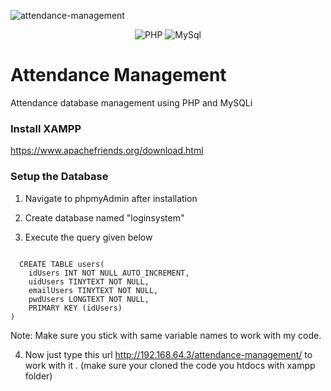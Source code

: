 ![attendance-management](https://socialify.git.ci/shelcia/attendance-management/image?description=1&font=Rokkitt&language=1&owner=1&pattern=Plus&stargazers=1&theme=Dark)


<div align="center">

![PHP](https://img.shields.io/badge/PHP-777BB4?style=for-the-badge&logo=php&logoColor=white)
![MySql](https://img.shields.io/badge/MySQL-00000F?style=for-the-badge&logo=mysql&logoColor=white)

</div>


# Attendance Management

Attendance database management using PHP and MySQLi


### Install XAMPP

https://www.apachefriends.org/download.html


### Setup the Database

1. Navigate to phpmyAdmin after installation

2. Create database named "loginsystem"

3. Execute the query given below 

<code>
  CREATE TABLE users(
    idUsers INT NOT NULL AUTO_INCREMENT,
    uidUsers TINYTEXT NOT NULL,
    emailUsers TINYTEXT NOT NULL,
    pwdUsers LONGTEXT NOT NULL,
    PRIMARY KEY (idUsers)
)
</code>
  
Note: Make sure you stick with same variable names to work with my code.

4. Now just type this url http://192.168.64.3/attendance-management/ to work with it . (make sure your cloned the code you htdocs with xampp folder)
